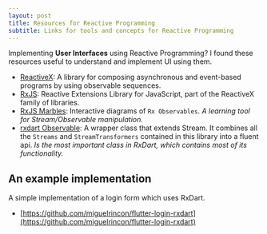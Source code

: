 ```yaml
---
layout: post
title: Resources for Reactive Programming
subtitle: Links for tools and concepts for Reactive Programming
---
```


Implementing **User Interfaces** using Reactive Programming? I found these resources useful to understand and implement UI using them.

- [ReactiveX](http://reactivex.io/intro.html
): A library for composing asynchronous and event-based programs by using observable sequences.
- [RxJS](https://rxjs.dev/): Reactive Extensions Library for JavaScript, part of the ReactiveX  family of libraries.
- [RxJS Marbles](https://rxmarbles.com/): Interactive diagrams of `Rx Observables`. *A learning tool for Stream/Observable manipulation.*
- [rxdart Observable](https://pub.dartlang.org/documentation/rxdart/latest/rx/Observable-class.html): A wrapper class that extends Stream. It combines all the `Streams` and `StreamTransformers` contained in this library into a fluent api. *Is the most important class in RxDart, which contains most of its functionality.*

## An example implementation

A simple implementation of a login form which uses RxDart.

- [https://github.com/miguelrincon/flutter-login-rxdart](https://github.com/miguelrincon/flutter-login-rxdart)

<br/>